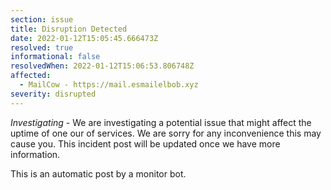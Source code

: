 ```yaml
---
section: issue
title: Disruption Detected
date: 2022-01-12T15:05:45.666473Z
resolved: true
informational: false
resolvedWhen: 2022-01-12T15:06:53.806748Z
affected:
  - MailCow - https://mail.esmailelbob.xyz
severity: disrupted
---
```

*Investigating* - We are investigating a potential issue that might affect the uptime of one our of services. We are sorry for any inconvenience this may cause you. This incident post will be updated once we have more information.

This is an automatic post by a monitor bot.
        